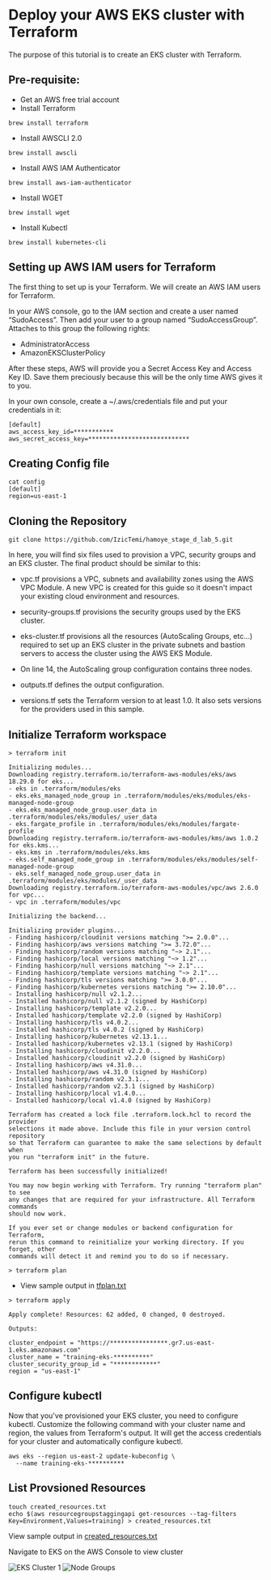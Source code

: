 # Deploy your AWS EKS cluster with Terraform

The purpose of this tutorial is to create an EKS cluster with Terraform. 

## Pre-requisite:

- Get an AWS free trial account
- Install Terraform

```
brew install terraform
```

- Install AWSCLI 2.0

```
brew install awscli
```

- Install AWS IAM Authenticator

```
brew install aws-iam-authenticator
```

- Install WGET

```
brew install wget
```

- Install Kubectl

```
brew install kubernetes-cli
```


## Setting up AWS IAM users for Terraform

The first thing to set up is your Terraform. We will create an AWS IAM users for Terraform.

In your AWS console, go to the IAM section and create a user named “SudoAccess”. Then add your user to a group named “SudoAccessGroup”. 
Attaches to this group the following rights:

- AdministratorAccess
- AmazonEKSClusterPolicy

After these steps, AWS will provide you a Secret Access Key and Access Key ID. 
Save them preciously because this will be the only time AWS gives it to you.

In your own console, create a ~/.aws/credentials file and put your credentials in it:


```
[default]
aws_access_key_id=***********
aws_secret_access_key=****************************
```

## Creating Config file

```
cat config
[default]
region=us-east-1
```

## Cloning the Repository

```
git clone https://github.com/IzicTemi/hamoye_stage_d_lab_5.git
```

In here, you will find six files used to provision a VPC, security groups and an EKS cluster. The final product should be similar to this:


- vpc.tf provisions a VPC, subnets and availability zones using the AWS VPC Module. A new VPC is created for this guide so it doesn't impact your existing cloud environment and resources.

- security-groups.tf provisions the security groups used by the EKS cluster.

- eks-cluster.tf provisions all the resources (AutoScaling Groups, etc...) required to set up an EKS cluster in the private subnets and bastion servers to access the cluster using the AWS EKS Module.

- On line 14, the AutoScaling group configuration contains three nodes.

- outputs.tf defines the output configuration.

- versions.tf sets the Terraform version to at least 1.0. It also sets versions for the providers used in this sample.

## Initialize Terraform workspace

```
> terraform init

Initializing modules...
Downloading registry.terraform.io/terraform-aws-modules/eks/aws 18.29.0 for eks...
- eks in .terraform/modules/eks
- eks.eks_managed_node_group in .terraform/modules/eks/modules/eks-managed-node-group
- eks.eks_managed_node_group.user_data in .terraform/modules/eks/modules/_user_data
- eks.fargate_profile in .terraform/modules/eks/modules/fargate-profile
Downloading registry.terraform.io/terraform-aws-modules/kms/aws 1.0.2 for eks.kms...
- eks.kms in .terraform/modules/eks.kms
- eks.self_managed_node_group in .terraform/modules/eks/modules/self-managed-node-group
- eks.self_managed_node_group.user_data in .terraform/modules/eks/modules/_user_data
Downloading registry.terraform.io/terraform-aws-modules/vpc/aws 2.6.0 for vpc...
- vpc in .terraform/modules/vpc

Initializing the backend...

Initializing provider plugins...
- Finding hashicorp/cloudinit versions matching ">= 2.0.0"...
- Finding hashicorp/aws versions matching ">= 3.72.0"...
- Finding hashicorp/random versions matching "~> 2.1"...
- Finding hashicorp/local versions matching "~> 1.2"...
- Finding hashicorp/null versions matching "~> 2.1"...
- Finding hashicorp/template versions matching "~> 2.1"...
- Finding hashicorp/tls versions matching ">= 3.0.0"...
- Finding hashicorp/kubernetes versions matching ">= 2.10.0"...
- Installing hashicorp/null v2.1.2...
- Installed hashicorp/null v2.1.2 (signed by HashiCorp)
- Installing hashicorp/template v2.2.0...
- Installed hashicorp/template v2.2.0 (signed by HashiCorp)
- Installing hashicorp/tls v4.0.2...
- Installed hashicorp/tls v4.0.2 (signed by HashiCorp)
- Installing hashicorp/kubernetes v2.13.1...
- Installed hashicorp/kubernetes v2.13.1 (signed by HashiCorp)
- Installing hashicorp/cloudinit v2.2.0...
- Installed hashicorp/cloudinit v2.2.0 (signed by HashiCorp)
- Installing hashicorp/aws v4.31.0...
- Installed hashicorp/aws v4.31.0 (signed by HashiCorp)
- Installing hashicorp/random v2.3.1...
- Installed hashicorp/random v2.3.1 (signed by HashiCorp)
- Installing hashicorp/local v1.4.0...
- Installed hashicorp/local v1.4.0 (signed by HashiCorp)

Terraform has created a lock file .terraform.lock.hcl to record the provider
selections it made above. Include this file in your version control repository
so that Terraform can guarantee to make the same selections by default when
you run "terraform init" in the future.

Terraform has been successfully initialized!

You may now begin working with Terraform. Try running "terraform plan" to see
any changes that are required for your infrastructure. All Terraform commands
should now work.

If you ever set or change modules or backend configuration for Terraform,
rerun this command to reinitialize your working directory. If you forget, other
commands will detect it and remind you to do so if necessary.
```

```
> terraform plan
```
- View sample output in [tfplan.txt](tfplan.txt)

```
> terraform apply

Apply complete! Resources: 62 added, 0 changed, 0 destroyed.

Outputs:

cluster_endpoint = "https://****************.gr7.us-east-1.eks.amazonaws.com"
cluster_name = "training-eks-**********"
cluster_security_group_id = "************"
region = "us-east-1"
```

## Configure kubectl

Now that you've provisioned your EKS cluster, you need to configure kubectl. Customize the following command with your cluster name and region, the values from Terraform's output. It will get the access credentials for your cluster and automatically configure kubectl.


```
aws eks --region us-east-2 update-kubeconfig \
  --name training-eks-**********
```

## List Provsioned Resources
```
touch created_resources.txt
echo $(aws resourcegroupstaggingapi get-resources --tag-filters Key=Environment,Values=training) > created_resources.txt
```

View sample output in [created_resources.txt](created_resources.txt)

Navigate to EKS on the AWS Console to view cluster

![EKS Cluster 1](images/lab5.png)
![Node Groups](images/lab5_2.png)





